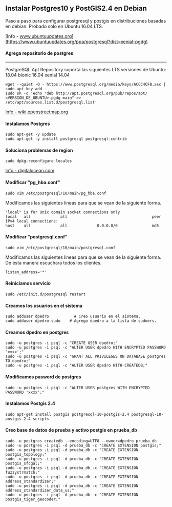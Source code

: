 ## Instalar Postgres10 y PostGIS2.4 en Debian
<p>Paso a paso para configurar postgresql y postgis en distribuciones basadas en debian. Probado solo en Ubuntu 16.04 LTS.</p>

[Info - www.ubuntuupdates.org](https://www.ubuntuupdates.org/ppa/postgresql?dist=xenial-pgdg)

#### Agrega repositorio de postgres
-----------------------------------
PostgreSQL Apt Repository soporta las siguientes LTS versiones de Ubuntu:
    18.04 bionic
    16.04 xenial
    14.04

```
wget --quiet -O - https://www.postgresql.org/media/keys/ACCC4CF8.asc | sudo apt-key add -
sudo sh -c 'echo "deb http://apt.postgresql.org/pub/repos/apt/ <VERSION_DE_UBUNTU>-pgdg main" >> /etc/apt/sources.list.d/postgresql.list'
```

[Info - wiki.openstreetmap.org](https://wiki.openstreetmap.org/wiki/PostGIS/)
#### Instalamos Postgres
```
sudo apt-get -y update
sudo apt-get -y install postgresql postgresql-contrib 
```

#### Soluciona problemas de region
```
sudo dpkg-reconfigure locales
```

[Info - digitalocean.com](https://www.digitalocean.com/community/tutorials/como-instalar-y-utilizar-postgresql-en-ubuntu-16-04-es)
#### Modificar "pg_hba.conf"
```
sudo vim /etc/postgresql/10/main/pg_hba.conf
```
Modificamos las siguientes lineas para que se vean de la siguiente forma.
```
"local" is for Unix domain socket connections only
local   all             all                                     peer
IPv4 local connections:
host    all             all             0.0.0.0/0               md5
```

#### Modificar "postgresql.conf"
```
sudo vim /etc/postgresql/10/main/postgresql.conf
```
Modificamos las siguientes lineas para que se vean de la siguiente forma. De esta manera escuchara todos los clientes.
```
listen_address='*'
```

#### Reiniciamos servicio
```
sudo /etc/init.d/postgresql restart
```

#### Creamos los usuarios en el sistema
```
sudo adduser dpedro			  # Creo usuario en el sistema.
sudo adduser dpedro sudo	# Agrego dpedro a la lista de sudoers.
```

#### Creamos dpedro en postgres
```
sudo -u postgres -i psql -c "CREATE USER dpedro;"
sudo -u postgres -i psql -c "ALTER USER dpedro WITH ENCRYPTED PASSWORD 'xxxx';"
sudo -u postgres -i psql -c "GRANT ALL PRIVILEGES ON DATABASE postgres TO dpedro;"
sudo -u postgres -i psql -c "ALTER USER dpedro WITH CREATEDB;"
```

#### Modificamos pasword de postgres
```
sudo -u postgres -i psql -c "ALTER USER postgres WITH ENCRYPTED PASSWORD 'xxxx';"
```

#### Instalamos Postgis 2.4
```
sudo apt-get install postgis postgresql-10-postgis-2.4 postgresql-10-postgis-2.4-scripts
```

#### Creo base de datos de prueba y activo postgis en prueba_db
```
sudo -u postgres createdb --encoding=UTF8 --owner=dpedro prueba_db
sudo -u postgres -i psql -d prueba_db -c "CREATE EXTENSION postgis;"
sudo -u postgres -i psql -d prueba_db -c "CREATE EXTENSION postgis_topology;"
sudo -u postgres -i psql -d prueba_db -c "CREATE EXTENSION postgis_sfcgal;"
sudo -u postgres -i psql -d prueba_db -c "CREATE EXTENSION fuzzystrmatch;"
sudo -u postgres -i psql -d prueba_db -c "CREATE EXTENSION address_standardizer;"
sudo -u postgres -i psql -d prueba_db -c "CREATE EXTENSION address_standardizer_data_us;"
sudo -u postgres -i psql -d prueba_db -c "CREATE EXTENSION postgis_tiger_geocoder;"
```

